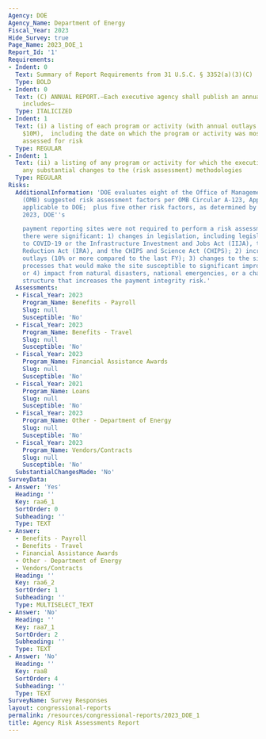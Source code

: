 ```yaml
---
Agency: DOE
Agency_Name: Department of Energy
Fiscal_Year: 2023
Hide_Survey: true
Page_Name: 2023_DOE_1
Report_Id: '1'
Requirements:
- Indent: 0
  Text: Summary of Report Requirements from 31 U.S.C. § 3352(a)(3)(C)
  Type: BOLD
- Indent: 0
  Text: (C) ANNUAL REPORT.—Each executive agency shall publish an annual report that
    includes—
  Type: ITALICIZED
- Indent: 1
  Text: (i) a listing of each program or activity (with annual outlays greater than
    $10M),  including the date on which the program or activity was most recently
    assessed for risk
  Type: REGULAR
- Indent: 1
  Text: (ii) a listing of any program or activity for which the executive agency makes
    any substantial changes to the (risk assessment) methodologies
  Type: REGULAR
Risks:
  AdditionalInformation: 'DOE evaluates eight of the Office of Management and Budget’s
    (OMB) suggested risk assessment factors per OMB Circular A-123, Appendix C, as
    applicable to DOE;  plus five other risk factors, as determined by DOE. In FY
    2023, DOE''s

    payment reporting sites were not required to perform a risk assessment unless
    there were significant: 1) changes in legislation, including legislation related
    to COVID-19 or the Infrastructure Investment and Jobs Act (IIJA), the Inflation
    Reduction Act (IRA), and the CHIPS and Science Act (CHIPS); 2) increase in site
    outlays (10% or more compared to the last FY); 3) changes to the site’s payment
    processes that would make the site susceptible to significant improper payments;
    or 4) impact from natural disasters, national emergencies, or a change to site
    structure that increases the payment integrity risk.'
  Assessments:
  - Fiscal_Year: 2023
    Program_Name: Benefits - Payroll
    Slug: null
    Susceptible: 'No'
  - Fiscal_Year: 2023
    Program_Name: Benefits - Travel
    Slug: null
    Susceptible: 'No'
  - Fiscal_Year: 2023
    Program_Name: Financial Assistance Awards
    Slug: null
    Susceptible: 'No'
  - Fiscal_Year: 2021
    Program_Name: Loans
    Slug: null
    Susceptible: 'No'
  - Fiscal_Year: 2023
    Program_Name: Other - Department of Energy
    Slug: null
    Susceptible: 'No'
  - Fiscal_Year: 2023
    Program_Name: Vendors/Contracts
    Slug: null
    Susceptible: 'No'
  SubstantialChangesMade: 'No'
SurveyData:
- Answer: 'Yes'
  Heading: ''
  Key: raa6_1
  SortOrder: 0
  Subheading: ''
  Type: TEXT
- Answer:
  - Benefits - Payroll
  - Benefits - Travel
  - Financial Assistance Awards
  - Other - Department of Energy
  - Vendors/Contracts
  Heading: ''
  Key: raa6_2
  SortOrder: 1
  Subheading: ''
  Type: MULTISELECT_TEXT
- Answer: 'No'
  Heading: ''
  Key: raa7_1
  SortOrder: 2
  Subheading: ''
  Type: TEXT
- Answer: 'No'
  Heading: ''
  Key: raa8
  SortOrder: 4
  Subheading: ''
  Type: TEXT
SurveyName: Survey Responses
layout: congressional-reports
permalink: /resources/congressional-reports/2023_DOE_1
title: Agency Risk Assessments Report
---
```

